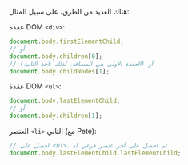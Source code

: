 هناك العديد من الطرق، على سبيل المثال:

عقدة DOM `<div>`:

```js
document.body.firstElementChild;
// أو
document.body.children[0];
// أو (العقدة الأولى هي المسافة، لذلك نأخذ الثانية)
document.body.childNodes[1];
```

عقدة DOM `<ul>`:

```js
document.body.lastElementChild;
// أو
document.body.children[1];
```

العنصر `<li>` الثاني (مع Pete):

```js
// احصل على <ul>، ثم احصل على آخر عنصر فرعي له
document.body.lastElementChild.lastElementChild;
```
